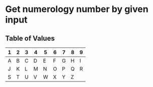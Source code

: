 # Get numerology number by given input

## Table of Values
| 1     | 2     | 3     | 4     | 5     | 6     | 7     | 8     | 9
|---    |---    |---    |---    |---    |---    |---    |---    |---
| A     | B     | C     | D     | E     | F     | G     | H     | I
| J     | K     | L     | M     | N     | O     | P     | Q     | R
| S     | T     | U     | V     | W     | X     | Y     | Z     |